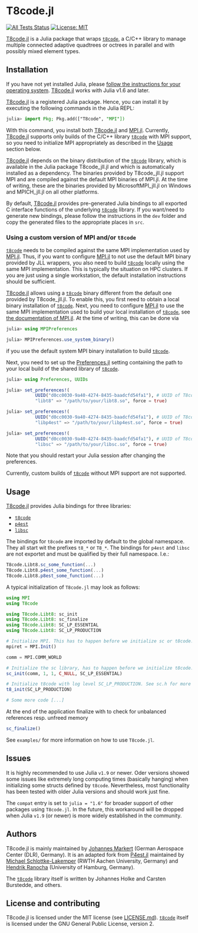 # T8code.jl

[![All Tests Status](https://github.com/DLR-AMR/T8code.jl/actions/workflows/test.yml/badge.svg)](https://github.com/DLR-AMR/T8code.jl/actions/workflows/test.yml)
[![License: MIT](https://img.shields.io/badge/License-MIT-success.svg)](https://opensource.org/licenses/MIT)


[T8code.jl](https://github.com/DLR-AMR/T8code.jl) is a Julia package
that wraps [`t8code`](https://github.com/DLR-AMR/t8code), a C/C++ library to manage
multiple connected adaptive quadtrees or octrees in parallel and with possibly mixed
element types.

## Installation

If you have not yet installed Julia, please [follow the instructions for your
operating system](https://julialang.org/downloads/platform/).
[T8code.jl](https://github.com/DLR-AMR/T8code.jl) works with Julia v1.6
and later.

[T8code.jl](https://github.com/DLR-AMR/T8code.jl) is a registered Julia
package. Hence, you can install it by executing the following commands in the
Julia REPL:

```julia
julia> import Pkg; Pkg.add(["T8code", "MPI"])
```

With this command, you install both
[T8code.jl](https://github.com/DLR-AMR/T8code.jl) and
[MPI.jl](https://github.com/JuliaParallel/MPI.jl).
Currently, [T8code.jl](https://github.com/DLR-AMR/T8code.jl) supports
only builds of the C/C++ library [`t8code`](https://github.com/DLR-AMR/t8code)
with MPI support, so you need to initialize MPI appropriately as described
in the [Usage](#usage) section below.

[T8code.jl](https://github.com/DLR-AMR/T8code.jl) depends on the binary
distribution of the [`t8code`](https://github.com/DLR-AMR/t8code) library,
which is available in the Julia package T8code\_jll.jl and which is automatically
installed as a dependency. The binaries provided by T8code\_jll.jl support MPI
and are compiled against the default MPI binaries of MPI.jl. At the time of
writing, these are the binaries provided by MicrosoftMPI\_jll.jl on Windows and
MPICH\_jll.jl on all other platforms.

By default, [T8code.jl](https://github.com/DLR-AMR/T8code.jl) provides
pre-generated Julia bindings to all exported C interface functions of the underlying
[`t8code`](https://github.com/DLR-AMR/t8code) library. If you want/need to
generate new bindings, please follow the instructions in the `dev` folder and
copy the generated files to the appropriate places in `src`.

### Using a custom version of MPI and/or `t8code`

[`t8code`](https://github.com/DLR-AMR/t8code) needs to be compiled against the
same MPI implementation used by
[MPI.jl](https://github.com/JuliaParallel/MPI.jl). Thus, if you want to
configure [MPI.jl](https://github.com/JuliaParallel/MPI.jl) to not use the
default MPI binary provided by JLL wrappers, you also need to build
[`t8code`](https://github.com/DLR-AMR/t8code) locally using the same MPI
implementation. This is typically the situation on HPC clusters. If you are
just using a single workstation, the default installation instructions should
be sufficient.

[T8code.jl](https://github.com/DLR-AMR/T8code.jl) allows using a
[`t8code`](https://github.com/DLR-AMR/t8code) binary different from the default
one provided by T8code\_jll.jl.
To enable this, you first need to obtain a local binary installation of
[`t8code`](https://github.com/DLR-AMR/t8code). Next, you need to configure
[MPI.jl](https://github.com/JuliaParallel/MPI.jl) to use the same MPI
implementation used to build your local installation of
[`t8code`](https://github.com/DLR-AMR/t8code), see
[the documentation of MPI.jl](https://juliaparallel.org/MPI.jl/stable/configuration/).
At the time of writing, this can be done via

```julia
julia> using MPIPreferences

julia> MPIPreferences.use_system_binary()
```

if you use the default system MPI binary installation to build
[`t8code`](https://github.com/DLR-AMR/t8code).

Next, you need to set up the
[Preferences.jl](https://github.com/JuliaPackaging/Preferences.jl)
setting containing the path to your local build of the shared library of
[`t8code`](https://github.com/DLR-AMR/t8code).

```julia
julia> using Preferences, UUIDs

julia> set_preferences!(
           UUID("d0cc0030-9a40-4274-8435-baadcfd54fa1"), # UUID of T8code.jl
           "libt8" => "/path/to/your/libt8.so", force = true)

julia> set_preferences!(
           UUID("d0cc0030-9a40-4274-8435-baadcfd54fa1"), # UUID of T8code.jl
           "libp4est" => "/path/to/your/libp4est.so", force = true)

julia> set_preferences!(
           UUID("d0cc0030-9a40-4274-8435-baadcfd54fa1"), # UUID of T8code.jl
           "libsc" => "/path/to/your/libsc.so", force = true)
```

Note that you should restart your Julia session after changing the preferences.

Currently, custom builds of [`t8code`](https://github.com/DLR-AMR/t8code)
without MPI support are not supported.

## Usage

[T8code.jl](https://github.com/DLR-AMR/T8code.jl) provides Julia bindings for three
libraries:
  - [`t8code`](https://github.com/DLR-AMR/t8code)
  - [`p4est`](https://github.com/cburstedde/p4est)
  - [`libsc`](https://github.com/cburstedde/libsc)

The bindings for `t8code` are imported by default to the global namespace. They all
start wit the prefixes `t8_*` or `T8_*`. The bindings for `p4est` and `libsc` are
not exportet and must be qualified by their full namespace. I.e.:
```julia
T8code.Libt8.sc_some_function(...)
T8code.Libt8.p4est_some_function(...)
T8code.Libt8.p8est_some_function(...)
```

A typical initialization of `T8code.jl` may look as follows:
```julia
using MPI
using T8code

using T8code.Libt8: sc_init
using T8code.Libt8: sc_finalize
using T8code.Libt8: SC_LP_ESSENTIAL
using T8code.Libt8: SC_LP_PRODUCTION

# Initialize MPI. This has to happen before we initialize sc or t8code.
mpiret = MPI.Init()

comm = MPI.COMM_WORLD

# Initialize the sc library, has to happen before we initialize t8code.
sc_init(comm, 1, 1, C_NULL, SC_LP_ESSENTIAL)

# Initialize t8code with log level SC_LP_PRODUCTION. See sc.h for more info on the log levels.
t8_init(SC_LP_PRODUCTION)

# Some more code [...]

```
At the end of the application finalize with to check for unbalanced references resp. unfreed memory
```julia
sc_finalize()
```

See `examples/` for more information on how to use `T8code.jl`.

## Issues

It is highly recommended to use Julia `v1.9` or newer. Oder versions showed
some issues like extremely long computing times (basically hanging) when
initializing some structs defined by `t8code`. Nevertheless, most functionality
has been tested with older Julia versions and should work just fine.

The `compat` entry is set to `julia = "1.6"` for broader support of other
packages using `T8code.jl`. In the future, this workaround will be dropped when
Julia `v1.9` (or newer) is more widely established in the community.

## Authors

T8code.jl is mainly maintained by [Johannes Markert](https://jmark.de) (German
Aerospace Center (DLR), Germany).  It is an adapted fork from
[P4est.jl](https://github.com/trixi-framework/P4est.jl) maintained by [Michael
Schlottke-Lakemper](https://lakemper.eu) (RWTH Aachen University, Germany) and
[Hendrik Ranocha](https://ranocha.de) (University of Hamburg, Germany).

The [`t8code`](https://github.com/DLR-AMR/t8code) library itself is written by
Johannes Holke and Carsten Burstedde, and others.

## License and contributing

T8code.jl is licensed under the MIT license (see [LICENSE.md](LICENSE.md)).
[`t8code`](https://github.com/DLR-AMR/t8code) itself is licensed under the GNU
General Public License, version 2.
